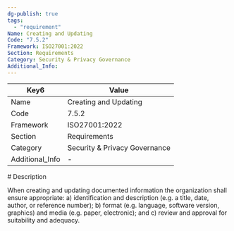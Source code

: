 ```yaml
---
dg-publish: true
tags:
  - "requirement"
Name: Creating and Updating
Code: "7.5.2"
Framework: ISO27001:2022
Section: Requirements
Category: Security & Privacy Governance
Additional_Info: 
---
```


<div><table class="dataview table-view-table"><thead class="table-view-thead"><tr class="table-view-tr-header"><th class="table-view-th"><span>Key</span><span class="dataview small-text">6</span></th><th class="table-view-th"><span>Value</span></th></tr></thead><tbody class="table-view-tbody"><tr><td><span>Name</span></td><td><span>Creating and Updating</span></td></tr><tr><td><span>Code</span></td><td><span>7.5.2</span></td></tr><tr><td><span>Framework</span></td><td><span>ISO27001:2022</span></td></tr><tr><td><span>Section</span></td><td><span>Requirements</span></td></tr><tr><td><span>Category</span></td><td><span>Security &amp; Privacy Governance</span></td></tr><tr><td><span>Additional_Info</span></td><td><span>-</span></td></tr></tbody></table></div>
# Description

When creating and updating documented information the organization shall ensure appropriate: a) identification and description (e.g. a title, date, author, or reference number);
 b) format (e.g. language, software version, graphics) and media (e.g. paper, electronic); and
 c) review and approval for suitability and adequacy.
